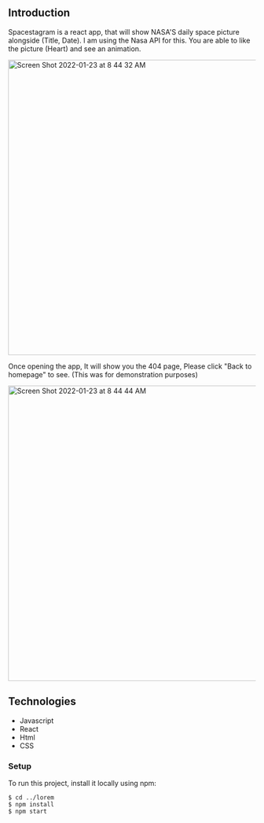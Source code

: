 ## Introduction

Spacestagram is a react app, that will show NASA'S daily space picture alongside (Title, Date). I am using the Nasa API for this. You are able to like the picture (Heart) and see an animation. 

<img width="600" alt="Screen Shot 2022-01-23 at 8 44 32 AM" src="https://user-images.githubusercontent.com/56169143/150688774-42838cc6-292f-4414-a739-7dd135b0c429.png">


Once opening the app, It will show you the 404 page, Please click "Back to homepage" to see. (This was for demonstration purposes)


<img width="600" alt="Screen Shot 2022-01-23 at 8 44 44 AM" src="https://user-images.githubusercontent.com/56169143/150688779-ab872a15-4671-4c3e-9496-08a49759be1f.png">




## Technologies 
  
 - Javascript
 - React
 - Html 
 - CSS


 
 ### Setup 
 
 To run this project, install it locally using npm:

```
$ cd ../lorem
$ npm install
$ npm start
```
